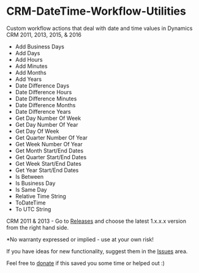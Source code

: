 # CRM-DateTime-Workflow-Utilities
Custom workflow actions that deal with date and time values in Dynamics CRM 2011, 2013, 2015, & 2016

* Add Business Days
* Add Days
* Add Hours
* Add Minutes
* Add Months
* Add Years
* Date Difference Days
* Date Difference Hours
* Date Difference Minutes
* Date Difference Months
* Date Difference Years
* Get Day Number Of Week
* Get Day Number Of Year
* Get Day Of Week
* Get Quarter Number Of Year
* Get Week Number Of Year
* Get Month Start/End Dates
* Get Quarter Start/End Dates
* Get Week Start/End Dates
* Get Year Start/End Dates
* Is Between
* Is Business Day
* Is Same Day
* Relative Time String
* ToDateTime
* To UTC String

CRM 2011 & 2013 - Go to [Releases](https://github.com/jlattimer/CRM-DateTime-Workflow-Utilities/releases) and choose the latest 1.x.x.x version from the right hand side.

*No warranty expressed or implied - use at your own risk!

If you have ideas for new functionality, suggest them in the [Issues](https://github.com/jlattimer/CRM-DateTime-Workflow-Utilities/issues) area.

Feel free to [donate](https://paypal.me/JLattimer) if this saved you some time or helped out :)
